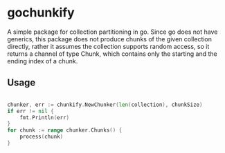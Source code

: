 # gochunkify

A simple package for collection partitioning in go. Since go does not have generics, this package does not produce
chunks of the given collection directly, rather it assumes the collection supports random access, so it returns a
channel of type Chunk, which contains only the starting and the ending index of a chunk.

## Usage

```  go

chunker, err := chunkify.NewChunker(len(collection), chunkSize)
if err != nil {
    fmt.Println(err)
}
for chunk := range chunker.Chunks() {
    process(chunk)
}

```
